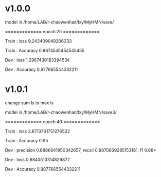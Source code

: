 # v1.0.0

model in /home/LAB/r-chaowenhan/lxy/MyHMN/save/

============= epoch:25 =============

Train : loss 9.243409049206333

Train : Accuracy 0.8674545454545455

Dev : loss 1.3967430183394534

Dev : Accuracy 0.877665544332211

# v1.0.1
change sum ls to max ls

model in /home/LAB/r-chaowenhan/lxy/MyHMN/save3/

============= epoch:40 =============

Train : loss 2.6713761751276532

Train : Accuracy 0.95

Dev : precision 0.8886641950342657, recall 0.8876669285153181, f1 0.88*

Dev : loss 0.9840513314829877

Dev : Accuracy 0.8877665544332211